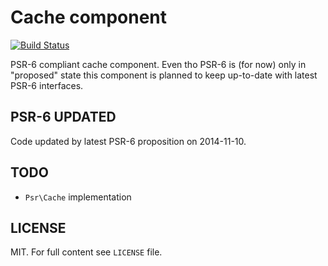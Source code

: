 Cache component
===============

[![Build Status](https://travis-ci.org/egils/cache.svg)](https://travis-ci.org/egils/cache)

PSR-6 compliant cache component. Even tho PSR-6 is (for now) only in "proposed" state this component is planned
to keep up-to-date with latest PSR-6 interfaces.

PSR-6 UPDATED
-------------

Code updated by latest PSR-6 proposition on 2014-11-10.

TODO
----

* ``Psr\Cache`` implementation

LICENSE
-------

MIT. For full content see ``LICENSE`` file.